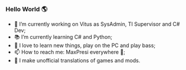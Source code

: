 ### Hello World 🌎

- :hospital: I’m currently working on Vitus as SysAdmin, TI Supervisor and C# Dev;
- :books: I’m currently learning C# and Python;
- :blue_heart: I love to learn new things, play on the PC and play bass;
- 📫 How to reach me: MaxPresi everywhere :eyes:;
- :bug: I make unofficial translations of games and mods.
